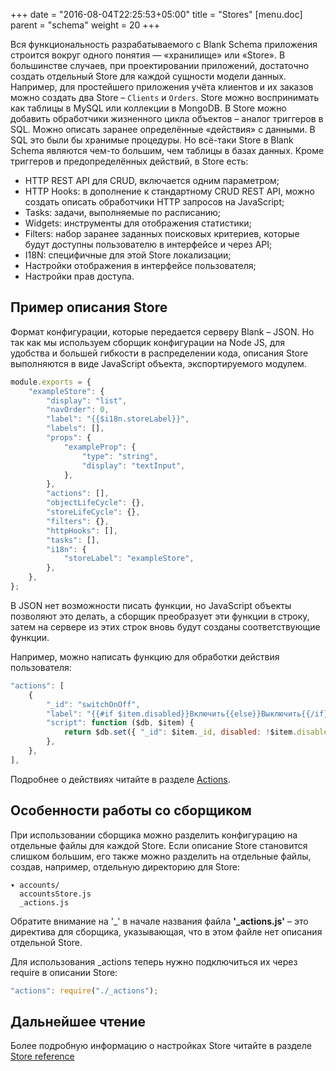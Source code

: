 +++
date = "2016-08-04T22:25:53+05:00"
title = "Stores"
[menu.doc]
    parent = "schema"
    weight = 20
+++

Вся функциональность разрабатываемого с Blank Schema приложения строится вокруг одного понятия — «хранилище» или «Store».
В большинстве случаев, при проектировании приложений, достаточно создать отдельный Store для каждой сущности модели данных.
Например, для простейшего приложения учёта клиентов и их заказов можно создать два Store – `Clients` и `Orders`. Store
можно воспринимать как таблицы в MySQL или коллекции в MongoDB. В Store можно добавить обработчики жизненного цикла объектов – аналог
триггеров в SQL. Можно описать заранее определённые &laquo;действия&raquo; с данными. В SQL это были бы хранимые процедуры. Но всё-таки Store
в Blank Schema являются чем-то большим, чем таблицы в базах данных. Кроме триггеров и предопределённых действий, в Store есть:

* HTTP REST API для CRUD, включается одним параметром;
* HTTP Hooks: в дополнение к стандартному CRUD REST API, можно создать описать обработчики HTTP запросов на JavaScript;
* Tasks: задачи, выполняемые по расписанию;
* Widgets: инструменты для отображения статистики;
* Filters: набор заранее заданных поисковых критериев, которые будут доступны пользователю в интерфейсе и через API;
* I18N: специфичные для этой Store локализации;
* Настройки отображения в интерфейсе пользователя;
* Настройки прав доступа.

## Пример описания Store

Формат конфигурации, которые передается серверу Blank – JSON. Но так как мы используем сборщик конфигурации на
Node JS, для удобства и большей гибкости в распределении кода, описания Store выполняются в виде JavaScript объекта,
экспортируемого модулем.
```javascript
module.exports = {
    "exampleStore": {
        "display": "list",
        "navOrder": 0,
        "label": "{{$i18n.storeLabel}}",
        "labels": [],
        "props": {
            "exampleProp": {
                "type": "string",
                "display": "textInput",
            },
        },
        "actions": [],
        "objectLifeCycle": {},
        "storeLifeCycle": {},
        "filters": {},
        "httpHooks": [],
        "tasks": [],
        "i18n": {
            "storeLabel": "exampleStore",
        },
    },
};
```
В JSON нет возможности писать функции, но JavaScript объекты позволяют это делать, а сборщик преобразует эти функции
в строку, затем на сервере из этих строк вновь будут созданы соответствующие функции.

Например, можно написать функцию для обработки действия пользователя:
```javascript
"actions": [
    {
        "_id": "switchOnOff",
        "label": "{{#if $item.disabled}}Включить{{else}}Выключить{{/if}}",
        "script": function ($db, $item) {
            return $db.set({ "_id": $item._id, disabled: !$item.disabled }, "accounts");
        },
    },
],
```
Подробнее о действиях читайте в разделе [Actions](/doc/actions).

## Особенности работы со сборщиком
При использовании сборщика можно разделить конфигурацию на отдельные файлы для каждой Store. Если описание Store становится слишком
большим, его также можно разделить на отдельные файлы, создав, например, отдельную директорию для Store:
```
▾ accounts/
  accountsStore.js
  _actions.js
```
Обратите внимание на '_' в начале названия файла **'\_actions.js'** – это директива для сборщика, указывающая, что в этом файле
нет описания отдельной Store.

Для использования _actions теперь нужно подключиться их через require в описании Store:
```javascript
"actions": require("./_actions");
```

## Дальнейшее чтение
Более подробную информацию о настройках Store читайте в разделе [Store reference](/doc/store_reference/)